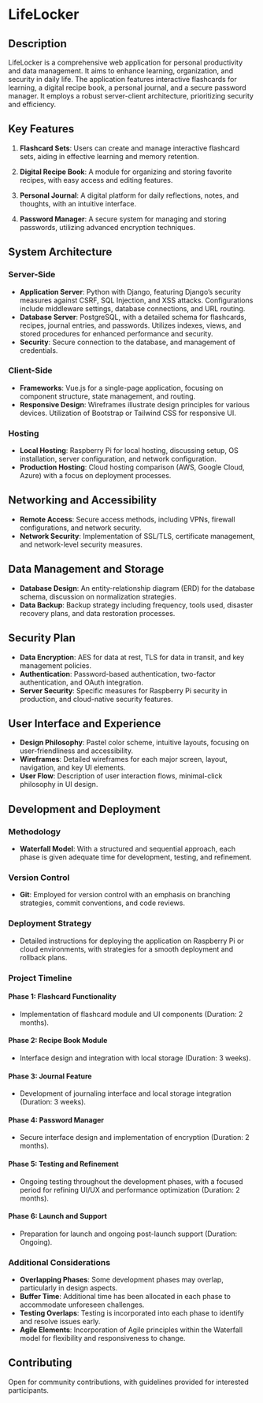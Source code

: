 # LifeLocker

## Description

LifeLocker is a comprehensive web application for personal productivity and data management. It aims to enhance learning, organization, and security in daily life. The application features interactive flashcards for learning, a digital recipe book, a personal journal, and a secure password manager. It employs a robust server-client architecture, prioritizing security and efficiency.

## Key Features

1. **Flashcard Sets**: Users can create and manage interactive flashcard sets, aiding in effective learning and memory retention.

2. **Digital Recipe Book**: A module for organizing and storing favorite recipes, with easy access and editing features.

3. **Personal Journal**: A digital platform for daily reflections, notes, and thoughts, with an intuitive interface.

4. **Password Manager**: A secure system for managing and storing passwords, utilizing advanced encryption techniques.

## System Architecture

### Server-Side

-   **Application Server**: Python with Django, featuring Django’s security measures against CSRF, SQL Injection, and XSS attacks. Configurations include middleware settings, database connections, and URL routing.
-   **Database Server**: PostgreSQL, with a detailed schema for flashcards, recipes, journal entries, and passwords. Utilizes indexes, views, and stored procedures for enhanced performance and security.
-   **Security**: Secure connection to the database, and management of credentials.

### Client-Side

-   **Frameworks**: Vue.js for a single-page application, focusing on component structure, state management, and routing.
-   **Responsive Design**: Wireframes illustrate design principles for various devices. Utilization of Bootstrap or Tailwind CSS for responsive UI.

### Hosting

-   **Local Hosting**: Raspberry Pi for local hosting, discussing setup, OS installation, server configuration, and network configuration.
-   **Production Hosting**: Cloud hosting comparison (AWS, Google Cloud, Azure) with a focus on deployment processes.

## Networking and Accessibility

-   **Remote Access**: Secure access methods, including VPNs, firewall configurations, and network security.
-   **Network Security**: Implementation of SSL/TLS, certificate management, and network-level security measures.

## Data Management and Storage

-   **Database Design**: An entity-relationship diagram (ERD) for the database schema, discussion on normalization strategies.
-   **Data Backup**: Backup strategy including frequency, tools used, disaster recovery plans, and data restoration processes.

## Security Plan

-   **Data Encryption**: AES for data at rest, TLS for data in transit, and key management policies.
-   **Authentication**: Password-based authentication, two-factor authentication, and OAuth integration.
-   **Server Security**: Specific measures for Raspberry Pi security in production, and cloud-native security features.

## User Interface and Experience

-   **Design Philosophy**: Pastel color scheme, intuitive layouts, focusing on user-friendliness and accessibility.
-   **Wireframes**: Detailed wireframes for each major screen, layout, navigation, and key UI elements.
-   **User Flow**: Description of user interaction flows, minimal-click philosophy in UI design.

## Development and Deployment

### Methodology

-   **Waterfall Model**: With a structured and sequential approach, each phase is given adequate time for development, testing, and refinement.

### Version Control

-   **Git**: Employed for version control with an emphasis on branching strategies, commit conventions, and code reviews.

### Deployment Strategy

-   Detailed instructions for deploying the application on Raspberry Pi or cloud environments, with strategies for a smooth deployment and rollback plans.

### Project Timeline

#### Phase 1: Flashcard Functionality

-   Implementation of flashcard module and UI components (Duration: 2 months).

#### Phase 2: Recipe Book Module

-   Interface design and integration with local storage (Duration: 3 weeks).

#### Phase 3: Journal Feature

-   Development of journaling interface and local storage integration (Duration: 3 weeks).

#### Phase 4: Password Manager

-   Secure interface design and implementation of encryption (Duration: 2 months).

#### Phase 5: Testing and Refinement

-   Ongoing testing throughout the development phases, with a focused period for refining UI/UX and performance optimization (Duration: 2 months).

#### Phase 6: Launch and Support

-   Preparation for launch and ongoing post-launch support (Duration: Ongoing).

### Additional Considerations

-   **Overlapping Phases**: Some development phases may overlap, particularly in design aspects.
-   **Buffer Time**: Additional time has been allocated in each phase to accommodate unforeseen challenges.
-   **Testing Overlaps**: Testing is incorporated into each phase to identify and resolve issues early.
-   **Agile Elements**: Incorporation of Agile principles within the Waterfall model for flexibility and responsiveness to change.

## Contributing

Open for community contributions, with guidelines provided for interested participants.
